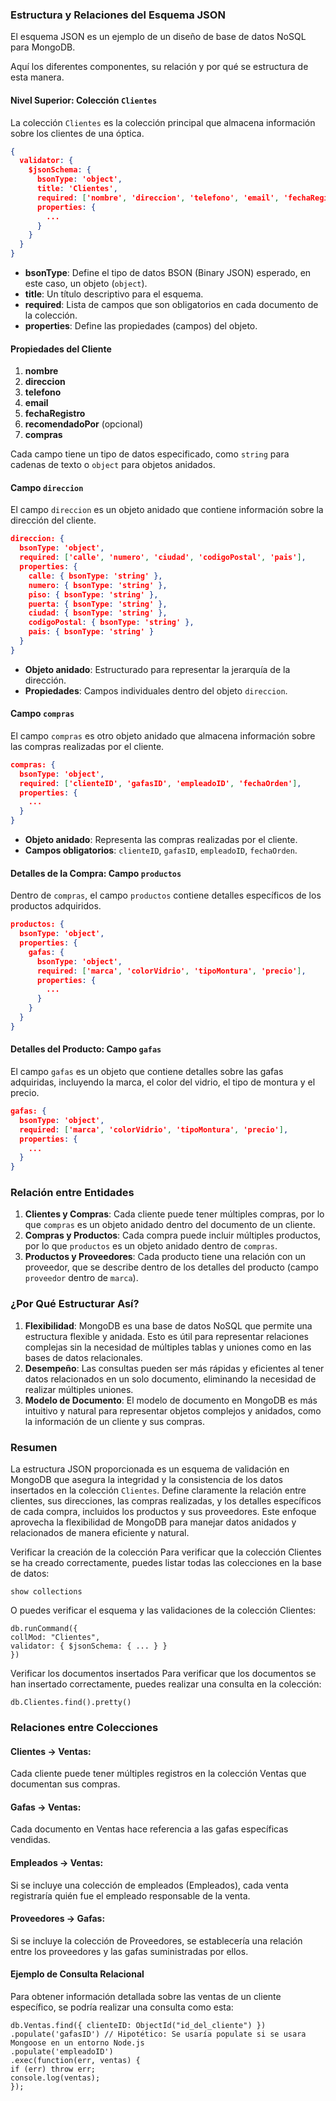 ### Estructura y Relaciones del Esquema JSON

El esquema JSON es un ejemplo de un diseño de base de datos NoSQL para MongoDB.

Aquí los diferentes componentes, su relación y por qué se estructura de esta manera.

#### Nivel Superior: Colección `Clientes`

La colección `Clientes` es la colección principal que almacena información sobre los clientes de una óptica.

```json
{
  validator: {
    $jsonSchema: {
      bsonType: 'object',
      title: 'Clientes',
      required: ['nombre', 'direccion', 'telefono', 'email', 'fechaRegistro', 'compras'],
      properties: {
        ...
      }
    }
  }
}
```

- **bsonType**: Define el tipo de datos BSON (Binary JSON) esperado, en este caso, un objeto (`object`).
- **title**: Un título descriptivo para el esquema.
- **required**: Lista de campos que son obligatorios en cada documento de la colección.
- **properties**: Define las propiedades (campos) del objeto.

#### Propiedades del Cliente

1. **nombre**
2. **direccion**
3. **telefono**
4. **email**
5. **fechaRegistro**
6. **recomendadoPor** (opcional)
7. **compras**

Cada campo tiene un tipo de datos especificado, como `string` para cadenas de texto o `object` para objetos anidados.

#### Campo `direccion`

El campo `direccion` es un objeto anidado que contiene información sobre la dirección del cliente.

```json
direccion: {
  bsonType: 'object',
  required: ['calle', 'numero', 'ciudad', 'codigoPostal', 'pais'],
  properties: {
    calle: { bsonType: 'string' },
    numero: { bsonType: 'string' },
    piso: { bsonType: 'string' },
    puerta: { bsonType: 'string' },
    ciudad: { bsonType: 'string' },
    codigoPostal: { bsonType: 'string' },
    pais: { bsonType: 'string' }
  }
}
```

- **Objeto anidado**: Estructurado para representar la jerarquía de la dirección.
- **Propiedades**: Campos individuales dentro del objeto `direccion`.

#### Campo `compras`

El campo `compras` es otro objeto anidado que almacena información sobre las compras realizadas por el cliente.

```json
compras: {
  bsonType: 'object',
  required: ['clienteID', 'gafasID', 'empleadoID', 'fechaOrden'],
  properties: {
    ...
  }
}
```

- **Objeto anidado**: Representa las compras realizadas por el cliente.
- **Campos obligatorios**: `clienteID`, `gafasID`, `empleadoID`, `fechaOrden`.

#### Detalles de la Compra: Campo `productos`

Dentro de `compras`, el campo `productos` contiene detalles específicos de los productos adquiridos.

```json
productos: {
  bsonType: 'object',
  properties: {
    gafas: {
      bsonType: 'object',
      required: ['marca', 'colorVidrio', 'tipoMontura', 'precio'],
      properties: {
        ...
      }
    }
  }
}
```

#### Detalles del Producto: Campo `gafas`

El campo `gafas` es un objeto que contiene detalles sobre las gafas adquiridas, incluyendo la marca, el color del vidrio, el tipo de montura y el precio.

```json
gafas: {
  bsonType: 'object',
  required: ['marca', 'colorVidrio', 'tipoMontura', 'precio'],
  properties: {
    ...
  }
}
```

### Relación entre Entidades

1. **Clientes y Compras**: Cada cliente puede tener múltiples compras, por lo que `compras` es un objeto anidado dentro del documento de un cliente.
2. **Compras y Productos**: Cada compra puede incluir múltiples productos, por lo que `productos` es un objeto anidado dentro de `compras`.
3. **Productos y Proveedores**: Cada producto tiene una relación con un proveedor, que se describe dentro de los detalles del producto (campo `proveedor` dentro de `marca`).

### ¿Por Qué Estructurar Así?

1. **Flexibilidad**: MongoDB es una base de datos NoSQL que permite una estructura flexible y anidada. Esto es útil para representar relaciones complejas sin la necesidad de múltiples tablas y uniones como en las bases de datos relacionales.
2. **Desempeño**: Las consultas pueden ser más rápidas y eficientes al tener datos relacionados en un solo documento, eliminando la necesidad de realizar múltiples uniones.
3. **Modelo de Documento**: El modelo de documento en MongoDB es más intuitivo y natural para representar objetos complejos y anidados, como la información de un cliente y sus compras.

### Resumen

La estructura JSON proporcionada es un esquema de validación en MongoDB que asegura la integridad y la consistencia de los datos insertados en la colección `Clientes`. Define claramente la relación entre clientes, sus direcciones, las compras realizadas, y los detalles específicos de cada compra, incluidos los productos y sus proveedores. Este enfoque aprovecha la flexibilidad de MongoDB para manejar datos anidados y relacionados de manera eficiente y natural.



Verificar la creación de la colección
Para verificar que la colección Clientes se ha creado correctamente, puedes listar todas las colecciones en la base de datos:

```
show collections
```
O puedes verificar el esquema y las validaciones de la colección Clientes:


```
db.runCommand({
collMod: "Clientes",
validator: { $jsonSchema: { ... } }
})
```


Verificar los documentos insertados
Para verificar que los documentos se han insertado correctamente, puedes realizar una consulta en la colección:


```
db.Clientes.find().pretty()
```

### Relaciones entre Colecciones
#### Clientes -> Ventas: 
Cada cliente puede tener múltiples registros en la colección Ventas que documentan sus compras.
#### Gafas -> Ventas: 
Cada documento en Ventas hace referencia a las gafas específicas vendidas.
#### Empleados -> Ventas: 
 Si se incluye una colección de empleados (Empleados), cada venta registraría quién fue el empleado responsable de la venta.
 #### Proveedores -> Gafas: 
Si se incluye la colección de Proveedores, se establecería una relación entre los proveedores y las gafas suministradas por ellos.

#### Ejemplo de Consulta Relacional
Para obtener información detallada sobre las ventas de un cliente específico, se podría realizar una consulta como esta:

```
db.Ventas.find({ clienteID: ObjectId("id_del_cliente") })
.populate('gafasID') // Hipotético: Se usaría populate si se usara Mongoose en un entorno Node.js
.populate('empleadoID')
.exec(function(err, ventas) {
if (err) throw err;
console.log(ventas);
});
```